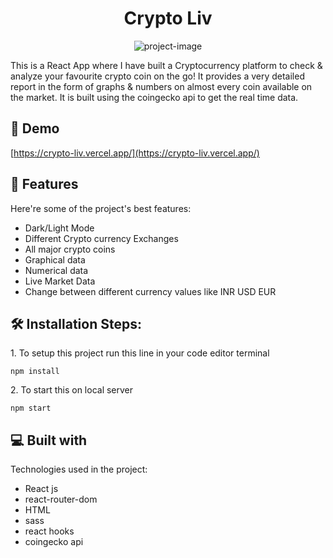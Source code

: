 <h1 align="center" id="title">Crypto Liv</h1>

<p align="center"><img src="https://socialify.git.ci/Aryasarkar008/Crypto-Liv/image?description=1&amp;descriptionEditable=This%20is%20a%20Cryptocurrency%20platform%20built%20to%20check%20%26%20analyze%20your%20favourite%20crypto%20coin%20on%20the%20go!&amp;language=1&amp;name=1&amp;owner=1&amp;stargazers=1&amp;theme=Light" alt="project-image"></p>

<p id="description">This is a React App where I have built a Cryptocurrency platform to check &amp; analyze your favourite crypto coin on the go! It provides a very detailed report in the form of graphs &amp; numbers on almost every coin available on the market. It is built using the coingecko api to get the real time data.</p>

<h2>🚀 Demo</h2>

[https://crypto-liv.vercel.app/](https://crypto-liv.vercel.app/)

  
<h2>🧐 Features</h2>

Here're some of the project's best features:

*   Dark/Light Mode
*   Different Crypto currency Exchanges
*   All major crypto coins
*   Graphical data
*   Numerical data
*   Live Market Data
*   Change between different currency values like INR USD EUR

<h2>🛠️ Installation Steps:</h2>

<p>1. To setup this project run this line in your code editor terminal</p>

```
npm install
```

<p>2. To start this on local server</p>

```
npm start
```

  
  
<h2>💻 Built with</h2>

Technologies used in the project:

*   React js
*   react-router-dom
*   HTML
*   sass
*   react hooks
*   coingecko api
